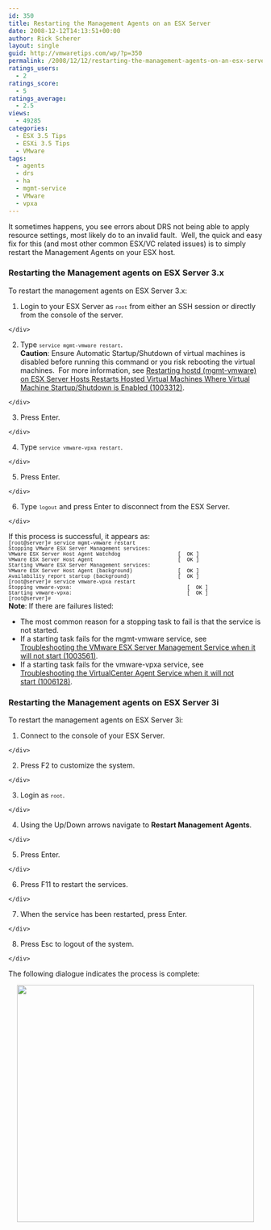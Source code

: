```yaml
---
id: 350
title: Restarting the Management Agents on an ESX Server
date: 2008-12-12T14:13:51+00:00
author: Rick Scherer
layout: single
guid: http://vmwaretips.com/wp/?p=350
permalink: /2008/12/12/restarting-the-management-agents-on-an-esx-server/
ratings_users:
  - 2
ratings_score:
  - 5
ratings_average:
  - 2.5
views:
  - 49285
categories:
  - ESX 3.5 Tips
  - ESXi 3.5 Tips
  - VMware
tags:
  - agents
  - drs
  - ha
  - mgmt-service
  - VMware
  - vpxa
---
```

It sometimes happens, you see errors about DRS not being able to apply resource settings, most likely do to an invalid fault.  Well, the quick and easy fix for this (and most other common ESX/VC related issues) is to simply restart the Management Agents on your ESX host.

<!--more-->

### Restarting the Management agents on ESX Server 3.x

<div>
  To restart the management agents on ESX Server 3.x:
</div>

  1. <div>
      Login to your ESX Server as <span style="font-size: x-small; font-family: Courier New;">root</span> from either an SSH session or directly from the console of the server.
    </div>

  2. <div>
      Type <span style="font-size: x-small; font-family: Courier New;">service mgmt-vmware restart</span>.<br /> <strong>Caution</strong>: Ensure Automatic Startup/Shutdown of virtual machines is disabled before running this command or you risk rebooting the virtual machines.  For more information, see <a href="http://kb.vmware.com/kb/1003312" target="_blank">Restarting hostd (mgmt-vmware) on ESX Server Hosts Restarts Hosted Virtual Machines Where Virtual Machine Startup/Shutdown is Enabled (1003312)</a>.
    </div>

  3. <div>
      Press Enter.
    </div>

  4. <div>
      Type <span style="font-size: x-small; font-family: Courier New;">service vmware-vpxa restart</span>.
    </div>

  5. <div>
      Press Enter.
    </div>

  6. <div>
      Type <span style="font-size: x-small; font-family: Courier New;">logout</span> and press Enter to disconnect from the ESX Server.
    </div>

<div>
  If this process is successful, it appears as:
</div>

<div>
  <span style="font-size: x-small; font-family: Courier New;">[root@server]# service mgmt-vmware restart<br /> Stopping VMware ESX Server Management services:<br /> VMware ESX Server Host Agent Watchdog                   [  <span style="color: #000000;">OK</span> ]<br /> VMware ESX Server Host Agent                            [  <span style="color: #000000;">OK </span> ]<br /> Starting VMware ESX Server Management services:<br /> VMware ESX Server Host Agent (background)               [  <span style="color: #000000;">OK</span> ]<br /> Availability report startup (background)                [  <span style="color: #000000;">OK</span> ]<br /> [root@server]# service vmware-vpxa restart<br /> Stopping vmware-vpxa:                                      [  <span style="color: #000000;">OK</span> ]<br /> Starting vmware-vpxa:                                      [  <span style="color: #000000;">OK</span> ]<br /> [root@server]#<br /> </span>
</div>

<div>
  <strong>Note</strong>: If there are failures listed:
</div>

  * <div>
      The most common reason for a stopping task to fail is that the service is not started.
    </div>

  * <div>
      If a starting task fails for the mgmt-vmware service, see <a href="http://kb.vmware.com/kb/1003561" target="_blank">Troubleshooting the VMware ESX Server Management Service when it will not start (1003561)</a>.
    </div>

  * <div>
      If a starting task fails for the vmware-vpxa service, see <a title="Troubleshooting the VirtualCenter Agent Service when it will not start (1006128)" href="http://kb.vmware.com/kb/1006128" target="_blank">Troubleshooting the VirtualCenter Agent Service when it will not start (1006128)</a>.
    </div>

### Restarting the Management agents on ESX Server 3i

<div>
  To restart the management agents on ESX Server 3i:
</div>

  1. <div>
      Connect to the console of your ESX Server.
    </div>

  2. <div>
      Press F2 to customize the system.
    </div>

  3. <div>
      Login as <span style="font-size: x-small; font-family: Courier New;">root</span>.
    </div>

  4. <div>
      Using the Up/Down arrows navigate to <strong>Restart Management Agents</strong>.
    </div>

  5. <div>
      Press Enter.
    </div>

  6. <div>
      Press F11 to restart the services.
    </div>

  7. <div>
      When the service has been restarted, press Enter.
    </div>

  8. <div>
      Press Esc to logout of the system.
    </div>

<div>
  The following dialogue indicates the process is complete:
</div>

<p style="text-align: center;">
  <img class="aligncenter" title="esxi mgmt restart" src="http://kb.vmware.com/Platform/Publishing/images/1003490_3irestart.JPG" alt="" width="470" />
</p>